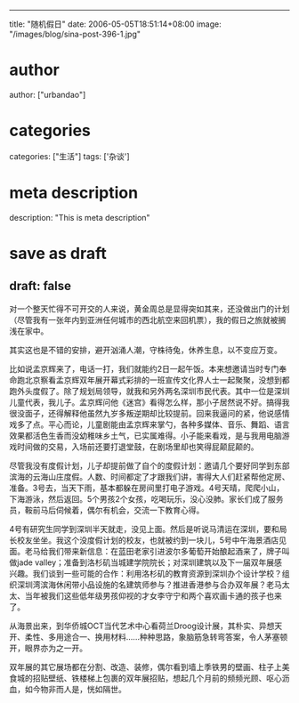 
---
title: "随机假日"
date: 2006-05-05T18:51:14+08:00
image: "/images/blog/sina-post-396-1.jpg"
# author
author: ["urbandao"]
# categories
categories: ["生活"]
tags: ['杂谈']
# meta description
description: "This is meta description"
# save as draft
draft: false
---

对一个整天忙得不可开交的人来说，黄金周总是显得突如其来，还没做出门的计划（尽管我有一张年内到亚洲任何城市的西北航空来回机票），我的假日之旅就被搁浅在家中。

其实这也是不错的安排，避开汹涌人潮，守株待兔，休养生息，以不变应万变。

比如说孟京辉来了，电话一打，我们就能约2日一起午饭。本来想邀请当时专门奉命跑北京察看孟京辉双年展开幕式彩排的一班宣传文化界人士一起聚聚，没想到都跑外头度假了。除了规划局领导，就我和另外两名深圳市民代表。其中一位是深圳儿童代表，我儿子。孟京辉问他《迷宫》看得怎么样，那小子居然说不好。搞得我很没面子，还得解释他虽然九岁多叛逆期却比较提前。回来我逼问的紧，他说感情戏多了点。平心而论，儿童剧能由孟京辉来掌勺，各种多媒体、音乐、舞蹈、语言效果都活色生香而没幼稚味乡土气，已实属难得。小子能来看戏，是与我用电脑游戏时间做的交易，入场前还要打退堂鼓，在剧场里却也笑得屁颠屁颠的。

尽管我没有度假计划，儿子却提前做了自个的度假计划：邀请几个要好同学到东部滨海的云海山庄度假。人数、时间都定了才跟我们讲，害得大人们赶紧帮他定房、准备。3号去，当天下雨，基本都躲在房间里打电子游戏。4号天晴，爬爬小山，下海游泳，然后返回。5个男孩2个女孩，吃喝玩乐，没心没肺。家长们成了服务员，鞍前马后伺候着，偶尔有机会，交流一下教育心得。

4号有研究生同学到深圳半天就走，没见上面。然后是听说马清运在深圳，要和局长校友坐坐。我这个没度假计划的校友，也就被约到一块儿，5号中午海景酒店见面。老马给我们带来新信息：在蓝田老家引进波尔多葡萄开始酿起酒来了，牌子叫做jade
valley；准备到洛杉矶当城建学院院长；对深圳建筑以及下一届双年展感兴趣。我们谈到一些可能的合作：利用洛杉矶的教育资源到深圳办个设计学校？组织深圳湾滨海休闲带小品设施的名建筑师参与？推进香港参与合办双年展？老马太太、当年被我们这些低年级男孩仰视的才女李守宁和两个喜欢画卡通的孩子也来了。

从海景出来，到华侨城OCT当代艺术中心看荷兰Droog设计展，其朴实、异想天开、柔性、多用途合一、换用材料......种种思路，象脑筋急转弯答案，令人茅塞顿开，眼界亦为之一开。

双年展的其它展场都在分割、改造、装修，偶尔看到墙上季铁男的壁画、柱子上美食城的招贴壁纸、铁楼梯上包裹的双年展招贴，想起几个月前的频频光顾、呕心沥血，如今物非而人是，恍如隔世。
